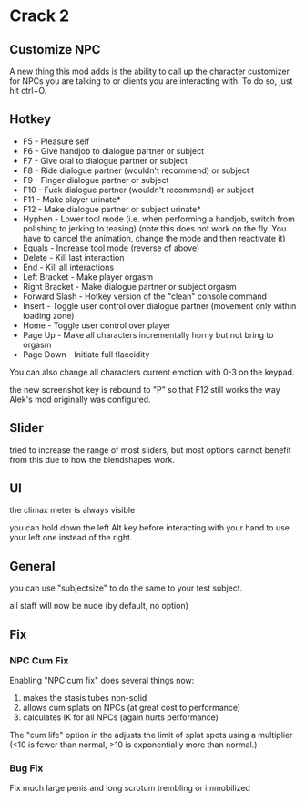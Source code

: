 # Crack 2

## Customize NPC

A new thing this mod adds is the ability to call up the character customizer for NPCs you are talking to or clients you are interacting with. To do so, just hit ctrl+O.

## Hotkey

 - F5 - Pleasure self
 - F6 - Give handjob to dialogue partner or subject
 - F7 - Give oral to dialogue partner or subject
 - F8 - Ride dialogue partner (wouldn't recommend) or subject
 - F9 - Finger dialogue partner or subject
 - F10 - Fuck dialogue partner (wouldn't recommend) or subject
 - F11 - Make player urinate*
 - F12 - Make dialogue partner or subject urinate*
 - Hyphen - Lower tool mode (i.e. when performing a handjob, switch from polishing to jerking to teasing) (note this does not work on the fly. You have to cancel the animation, change the mode and then reactivate it)
 - Equals - Increase tool mode (reverse of above)
 - Delete - Kill last interaction
 - End - Kill all interactions
 - Left Bracket - Make player orgasm
 - Right Bracket - Make dialogue partner or subject orgasm
 - Forward Slash - Hotkey version of the "clean" console command
 - Insert - Toggle user control over dialogue partner (movement only within loading zone)
 - Home - Toggle user control over player
 - Page Up - Make all characters incrementally horny but not bring to orgasm
 - Page Down - Initiate full flaccidity

You can also change all characters current emotion with 0-3 on the keypad.

the new screenshot key is rebound to "P" so that F12 still works the way Alek's mod originally was configured.

## Slider

tried to increase the range of most sliders, but most options cannot benefit from this due to how the blendshapes work.

## UI

the climax meter is always visible

you can hold down the left Alt key before interacting with your hand to use your left one instead of the right.

## General

you can use "subjectsize" to do the same to your test subject.

all staff will now be nude (by default, no option)

## Fix

### NPC Cum Fix

Enabling "NPC cum fix" does several things now:
1) makes the stasis tubes non-solid
2) allows cum splats on NPCs (at great cost to performance)
3) calculates IK for all NPCs (again hurts performance)

The "cum life" option in the adjusts the limit of splat spots using a multiplier (<10 is fewer than normal, >10 is exponentially more than normal.)

### Bug Fix

Fix much large penis and long scrotum trembling or immobilized
